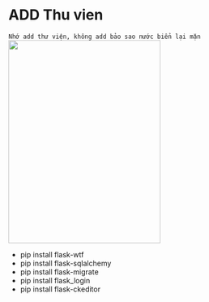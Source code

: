 # ADD Thu vien
`Nhớ add thư viện, không add bảo sao nước biển lại mặn`
<img align="center" src="https://user-images.githubusercontent.com/68718335/149334646-014108c2-fb10-4bf1-b1e0-7e7dd5d8af2f.png" width="300" height="400" />
- pip install flask-wtf
- pip install flask-sqlalchemy
- pip install flask-migrate
- pip install flask_login
- pip install flask-ckeditor
